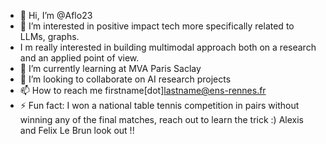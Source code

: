 - 👋 Hi, I’m @Aflo23
- 👀 I’m interested in positive impact tech more specifically related to LLMs, graphs.
- I m really interested in building multimodal approach both on a research and an applied point of view.
- 🌱 I’m currently learning at MVA Paris Saclay 
- 💞️ I’m looking to collaborate on AI research projects
- 📫 How to reach me firstname[dot]lastname@ens-rennes.fr
- ⚡ Fun fact: I won a national table tennis competition in pairs without winning any of the final matches, reach out to learn the trick :) Alexis and Felix Le Brun look out !!

<!---
Aflo23/Aflo23 is a ✨ special ✨ repository because its `README.md` (this file) appears on your GitHub profile.
You can click the Preview link to take a look at your changes.
--->
